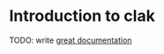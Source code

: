 # Introduction to clak

TODO: write [great documentation](http://jacobian.org/writing/great-documentation/what-to-write/)
